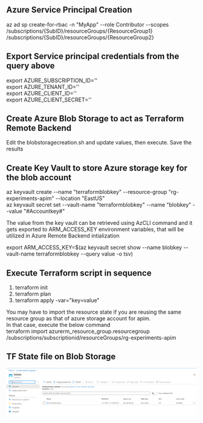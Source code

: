 ## Azure Service Principal Creation
az ad sp create-for-rbac -n "MyApp" --role Contributor --scopes /subscriptions/{SubID}/resourceGroups/{ResourceGroup1} /subscriptions/{SubID}/resourceGroups/{ResourceGroup2} </br>

## Export Service principal credentials from the query above
export AZURE_SUBSCRIPTION_ID=''</br>
export AZURE_TENANT_ID=''</br>
export AZURE_CLIENT_ID=''</br>
export AZURE_CLIENT_SECRET=''</br>

## Create Azure Blob Storage to act as Terraform Remote Backend
Edit the blobstoragecreation.sh and update values, then execute. Save the results</br>

## Create Key Vault to store Azure storage key for the blob account
az keyvault create --name "terraformblobkey" --resource-group "rg-experiments-apim" --location "EastUS" </br>
az keyvault secret set --vault-name "terraformblobkey" --name "blobkey" --value "#Accountkey#" </br>

The value from the key vault can be retrieved using AzCLI command and it gets exported to ARM_ACCESS_KEY environment variables, that will be utilized in Azure Remote Backend intialization </br>

export ARM_ACCESS_KEY=$(az keyvault secret show --name blobkey --vault-name terraformblobkey --query value -o tsv) </br>

## Execute Terraform script in sequence
1. terraform init
2. terraform plan
3. terraform apply -var="key=value"

You may have to import the resource state if you are reusing the same resource group as that of azure storage account for apim. </br>
In that case, execute the below command </br>
terraform import azurerm_resource_group.resourcegroup /subscriptions/subscriptionid/resourceGroups/rg-experiments-apim</br>

## TF State file on Blob Storage
![Alt text](./BlobStorage.PNG?raw=true "Blob Storage")

